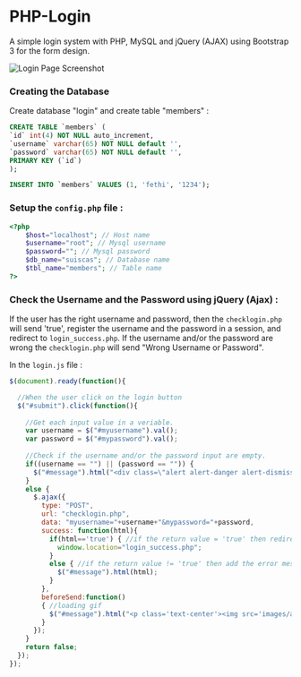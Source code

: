 PHP-Login
=========

A simple login system with PHP, MySQL and jQuery (AJAX) using Bootstrap 3 for the form design.

<img src="https://github.com/fethica/PHP-Login/raw/master/images/screenshot.png" alt="Login Page Screenshot" />

### Creating the Database

Create database "login" and create table "members" :

```sql
CREATE TABLE `members` (
`id` int(4) NOT NULL auto_increment,
`username` varchar(65) NOT NULL default '',
`password` varchar(65) NOT NULL default '',
PRIMARY KEY (`id`)
);

INSERT INTO `members` VALUES (1, 'fethi', '1234');
```

### Setup the `config.php` file :

```php
<?php
	$host="localhost"; // Host name 
	$username="root"; // Mysql username 
	$password=""; // Mysql password 
	$db_name="suiscas"; // Database name 
	$tbl_name="members"; // Table name
?>
```

### Check the Username and the Password using jQuery (Ajax) :

If the user has the right username and password, then the `checklogin.php` will send 'true', register the username and the password in a session, and redirect to `login_success.php`.
If the username and/or the password are wrong the `checklogin.php` will send "Wrong Username or Password".

In the `login.js` file :

```javascript
$(document).ready(function(){

  //When the user click on the login button    
  $("#submit").click(function(){
    
    //Get each input value in a veriable.
    var username = $("#myusername").val();
    var password = $("#mypassword").val();
    
    //Check if the username and/or the password input are empty.
    if((username == "") || (password == "")) {
      $("#message").html("<div class=\"alert alert-danger alert-dismissable\"><button type=\"button\" class=\"close\" data-dismiss=\"alert\" aria-hidden=\"true\">&times;</button>Please enter a username and a password</div>");
    }
    else {
      $.ajax({
        type: "POST",
        url: "checklogin.php",
        data: "myusername="+username+"&mypassword="+password,
        success: function(html){    
          if(html=='true') { //if the return value = 'true' then redirect to 'login_success.php
            window.location="login_success.php";
          }
          else { //if the return value != 'true' then add the error message to the div.#message
            $("#message").html(html);
          }
        },
        beforeSend:function()
        { //loading gif 
          $("#message").html("<p class='text-center'><img src='images/ajax-loader.gif'></p>")
        }
      });
    }
    return false;
  });
});
```
